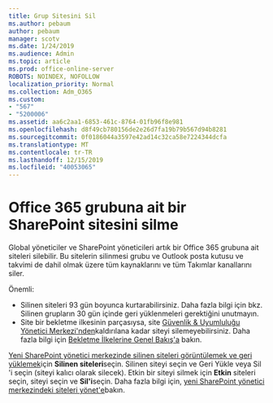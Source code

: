 ```yaml
---
title: Grup Sitesini Sil
ms.author: pebaum
author: pebaum
manager: scotv
ms.date: 1/24/2019
ms.audience: Admin
ms.topic: article
ms.prod: office-online-server
ROBOTS: NOINDEX, NOFOLLOW
localization_priority: Normal
ms.collection: Adm_O365
ms.custom:
- "567"
- "5200006"
ms.assetid: aa6c2aa1-6853-461c-8764-01fb96f8e981
ms.openlocfilehash: d8f49cb780156de2e26d7fa19b79b567d94b8281
ms.sourcegitcommit: 0f0186044a3597e42ad14c32ca58e7224344dcfa
ms.translationtype: MT
ms.contentlocale: tr-TR
ms.lasthandoff: 12/15/2019
ms.locfileid: "40053065"
---
```

# <a name="delete-a-sharepoint-site-that-belongs-to-an-office-365-group"></a>Office 365 grubuna ait bir SharePoint sitesini silme

Global yöneticiler ve SharePoint yöneticileri artık bir Office 365 grubuna ait siteleri silebilir. Bu sitelerin silinmesi grubu ve Outlook posta kutusu ve takvimi de dahil olmak üzere tüm kaynaklarını ve tüm Takımlar kanallarını siler.
  
Önemli:

- Silinen siteleri 93 gün boyunca kurtarabilirsiniz. Daha fazla bilgi için bkz. Silinen grupların 30 gün içinde geri yüklenmeleri gerektiğini unutmayın.
- Site bir bekletme ilkesinin parçasıysa, site [Güvenlik &amp; Uyumluluğu Yönetici Merkezi'nden](https://protection.office.com/?rfr=AdminCenter#/retention)kaldırılana kadar siteyi silemeyebilirsiniz. Daha fazla bilgi için [Bekletme İlkelerine Genel Bakış'a](https://docs.microsoft.com/office365/securitycompliance/retention-policies#content-in-onedrive-accounts-and-sharepoint-sites) bakın.
  
[Yeni SharePoint yönetici merkezinde silinen siteleri görüntülemek ve geri yüklemek](https://docs.microsoft.com/sharepoint/view-and-restore-deleted-sites-in-new-admin-center)için **Silinen siteleri**seçin. Silinen siteyi seçin ve Geri Yükle veya Sil 'i seçin (siteyi kalıcı olarak silecek). Etkin bir siteyi silmek için **Etkin** siteleri seçin, siteyi seçin ve **Sil'i**seçin. Daha fazla bilgi için, [yeni SharePoint yönetici merkezindeki siteleri yönet'e](https://docs.microsoft.com/sharepoint/manage-sites-in-new-admin-center)bakın.
  